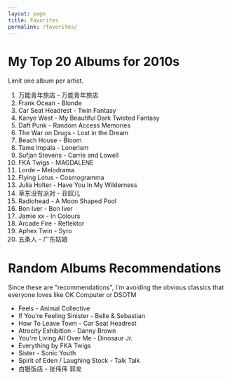 ```yaml
---
layout: page
title: Favorites
permalink: /favorites/
---
```

# My Top 20 Albums for 2010s
Limit one album per artist.

1.	万能青年旅店 - 万能青年旅店
2.	Frank Ocean - Blonde
3.	Car Seat Headrest - Twin Fantasy
4.	Kanye West - My Beautiful Dark Twisted Fantasy
5.	Daft Punk - Random Access Memories
6.	The War on Drugs - Lost in the Dream
7.	Beach House - Bloom
8.	Tame Impala - Lonerism
9.	Sufjan Stevens - Carrie and Lowell
10.	FKA Twigs - MAGDALENE
11.	Lorde – Melodrama
12.	Flying Lotus - Cosmogramma
13.	Julia Holter - Have You In My Wilderness
14.	草东没有派对 - 丑奴儿
15.	Radiohead - A Moon Shaped Pool
16.	Bon Iver - Bon Iver
17.	Jamie xx - In Colours
18.	Arcade Fire - Reflektor
19. Aphex Twin - Syro
20. 五条人 - 广东姑娘

# Random Albums Recommendations
Since these are "recommendations", I'm avoiding the obvious classics that everyone loves like OK Computer or DSOTM
+ Feels - Animal Collective
+ If You're Feeling Sinister - Belle & Sebastian
+ How To Leave Town - Car Seat Headrest
+ Atrocity Exhibition - Danny Brown
+ You're Living All Over Me - Dinosaur Jr.
+ Everything by FKA Twigs
+ Sister - Sonic Youth
+ Spirit of Eden / Laughing Stock - Talk Talk
+ 白银饭店 - 张伟伟 郭龙
